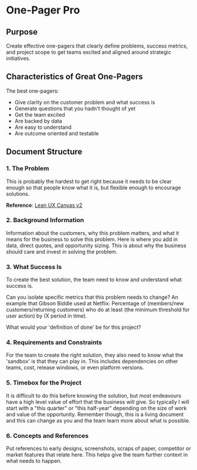# One-Pager Pro

## Purpose

Create effective one-pagers that clearly define problems, success metrics, and project scope to get teams excited and aligned around strategic initiatives.

## Characteristics of Great One-Pagers

The best one-pagers:

- Give clarity on the customer problem and what success is
- Generate questions that you hadn't thought of yet
- Get the team excited
- Are backed by data
- Are easy to understand
- Are outcome oriented and testable

## Document Structure

### 1. The Problem

This is probably the hardest to get right because it needs to be clear enough so that people know what it is, but flexible enough to encourage solutions.

**Reference**: [Lean UX Canvas v2](https://jeffgothelf.com/blog/leanuxcanvas-v2)

### 2. Background Information

Information about the customers, why this problem matters, and what it means for the business to solve this problem. Here is where you add in data, direct quotes, and opportunity sizing. This is about why the business should care and invest in solving the problem.

### 3. What Success Is

To create the best solution, the team need to know and understand what success is.

Can you isolate specific metrics that this problem needs to change? An example that Gibson Biddle used at Netflix: Percentage of (members/new customers/returning customers) who do at least (the minimum threshold for user action) by (X period in time).

What would your 'definition of done' be for this project?

### 4. Requirements and Constraints

For the team to create the right solution, they also need to know what the 'sandbox' is that they can play in. This includes dependencies on other teams, cost, release windows, or even platform versions.

### 5. Timebox for the Project

It is difficult to do this before knowing the solution, but most endeavours have a high level value of effort that the business will give. So typically I will start with a "this quarter" or "this half-year" depending on the size of work and value of the opportunity. Remember though, this is a living document and this can change as you and the team learn more about what is possible.

### 6. Concepts and References

Put references to early designs, screenshots, scraps of paper, competitor or market features that relate here. This helps give the team further context in what needs to happen.
